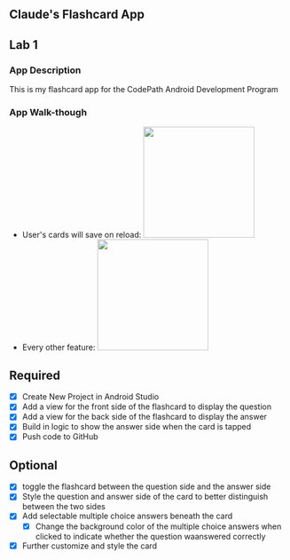 ## Claude's Flashcard App

## Lab 1

### App Description
This is my flashcard app for  the CodePath Android Development Program

### App Walk-though
- User's cards will save on reload:
<img src="http://g.recordit.co/UBt59tUXdo.gif" width=200><br>
- Every other feature:
<img src="http://g.recordit.co/bunX1Iei9S.gif" width=200><br>

## Required
- [x] Create New Project in Android Studio
- [x] Add a view for the front side of the flashcard to display the question
- [x] Add a view for the back side of the flashcard to display the answer
- [x] Build in logic to show the answer side when the card is tapped
- [x] Push code to GitHub
## Optional
- [x] toggle the flashcard between the question side and the answer side
- [x] Style the question and answer side of the card to better distinguish between the two sides
- [x] Add selectable multiple choice answers beneath the card
   - [x] Change the background color of the multiple choice answers when clicked to indicate whether the question waanswered correctly
- [x] Further customize and style the card
